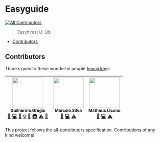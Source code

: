 # Easyguide

[![All Contributors](https://img.shields.io/badge/all_contributors-3-orange.svg?style=flat-square)](#contributors)

> Easynvest UI Lib

<!-- START doctoc generated TOC please keep comment here to allow auto update -->
<!-- DON'T EDIT THIS SECTION, INSTEAD RE-RUN doctoc TO UPDATE -->

- [Contributors](#contributors)

<!-- END doctoc generated TOC please keep comment here to allow auto update -->

## Contributors

Thanks goes to these wonderful people ([emoji key](https://github.com/kentcdodds/all-contributors#emoji-key)):

<!-- ALL-CONTRIBUTORS-LIST:START - Do not remove or modify this section -->
<!-- prettier-ignore -->
| [<img src="https://avatars3.githubusercontent.com/u/806519?v=4" width="100px;"/><br /><sub><b>Guilherme Gregio</b></sub>](http://www.gregio.net)<br />[🐛](https://github.com/easynvest/easyguide/issues?q=author%3Aguilhermegregio "Bug reports") [💻](https://github.com/easynvest/easyguide/commits?author=guilhermegregio "Code") [📖](https://github.com/easynvest/easyguide/commits?author=guilhermegregio "Documentation") [💡](#example-guilhermegregio "Examples") [🤔](#ideas-guilhermegregio "Ideas, Planning, & Feedback") [🚇](#infra-guilhermegregio "Infrastructure (Hosting, Build-Tools, etc)") [⚠️](https://github.com/easynvest/easyguide/commits?author=guilhermegregio "Tests") [🔧](#tool-guilhermegregio "Tools") | [<img src="https://avatars2.githubusercontent.com/u/3528126?v=4" width="100px;"/><br /><sub><b>Marcelo Silva</b></sub>](https://github.com/iamtchelo)<br />[🐛](https://github.com/easynvest/easyguide/issues?q=author%3Aiamtchelo "Bug reports") [💻](https://github.com/easynvest/easyguide/commits?author=iamtchelo "Code") [⚠️](https://github.com/easynvest/easyguide/commits?author=iamtchelo "Tests") | [<img src="https://avatars3.githubusercontent.com/u/5877325?v=4" width="100px;"/><br /><sub><b>Matheus Iácono</b></sub>](https://iacono.com.br)<br />[🐛](https://github.com/easynvest/easyguide/issues?q=author%3Amatheusiacono "Bug reports") [💻](https://github.com/easynvest/easyguide/commits?author=matheusiacono "Code") [⚠️](https://github.com/easynvest/easyguide/commits?author=matheusiacono "Tests") |
| :---: | :---: | :---: |

<!-- ALL-CONTRIBUTORS-LIST:END -->

This project follows the [all-contributors](https://github.com/kentcdodds/all-contributors) specification. Contributions of any kind welcome!
